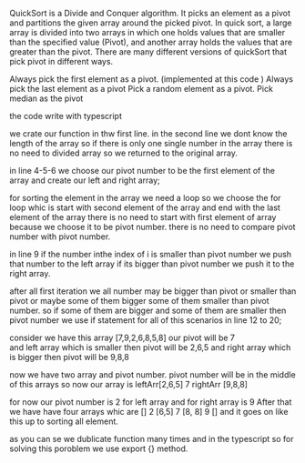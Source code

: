 QuickSort is a Divide and Conquer algorithm. It picks an element as a pivot and partitions the given array around the picked pivot. In quick sort, a large array is divided into two arrays in which one holds values that are smaller than the specified value (Pivot), and another array holds the values that are greater than the pivot. There are many different versions of quickSort that pick pivot in different ways. 

Always pick the first element as a pivot. (implemented at this code )
Always pick the last element as a pivot
Pick a random element as a pivot.
Pick median as the pivot

the code write with typescript

we crate our function in thw first line.
in the second line we dont know the length of the array so if there is only one single number in the array there is no need to divided array so we returned to the original array.

in line 4-5-6 we choose our pivot number to be the first element of the array and create our left and right array;

for sorting the element in the array we need a loop so we choose the for loop whic is start with second element of the array and end with the last element of the array there is no need to start with first element of array because we choose it to be pivot number. there is no need to compare pivot number with pivot number.

in line 9 if the number inthe index of i is smaller than pivot number we push that number to the left array if its bigger than pivot number we push it to the right array.

after all first iteration we all number may be bigger than pivot or smaller than pivot or maybe some of them bigger some of them smaller than pivot number. so if some of them are bigger and some of them are smaller then pivot number we use if statement for all of this scenarios in line 12 to 20;




consider we have this array [7,9,2,6,8,5,8]
our pivot will be 7  
and left array which is smaller then pivot will be 2,6,5
and right array which is bigger then pivot will be 9,8,8

now we have two array and pivot number. pivot number will be in the middle of this arrays so now our array is leftArr[2,6,5] 7 rightArr [9,8,8]

for now our pivot number is 2 for left array and for right array is 9
After that we have have four arrays whic are [] 2 [6,5] 7 [8, 8] 9 []
and it goes on like this up to sorting all element.





as you can se we dublicate function many times and in the typescript so for solving this poroblem we use export {} method. 